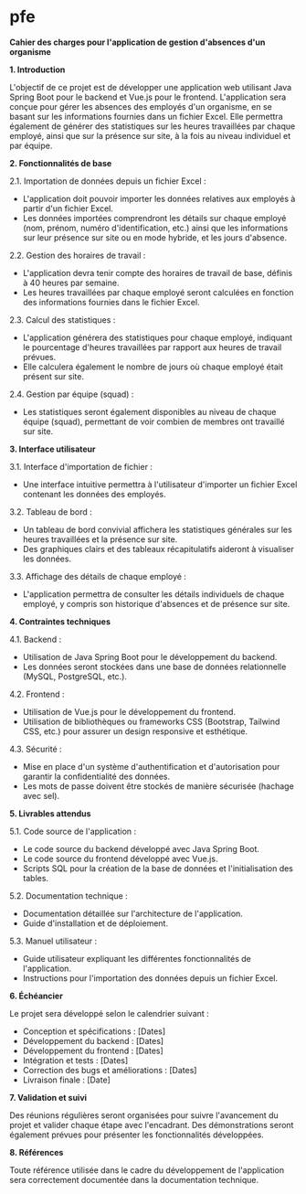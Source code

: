 # pfe

**Cahier des charges pour l'application de gestion d'absences d'un organisme**

**1. Introduction**

L'objectif de ce projet est de développer une application web utilisant Java Spring Boot pour le backend et Vue.js pour le frontend. L'application sera conçue pour gérer les absences des employés d'un organisme, en se basant sur les informations fournies dans un fichier Excel. Elle permettra également de générer des statistiques sur les heures travaillées par chaque employé, ainsi que sur la présence sur site, à la fois au niveau individuel et par équipe.

**2. Fonctionnalités de base**

2.1. Importation de données depuis un fichier Excel :
- L'application doit pouvoir importer les données relatives aux employés à partir d'un fichier Excel.
- Les données importées comprendront les détails sur chaque employé (nom, prénom, numéro d'identification, etc.) ainsi que les informations sur leur présence sur site ou en mode hybride, et les jours d'absence.

2.2. Gestion des horaires de travail :
- L'application devra tenir compte des horaires de travail de base, définis à 40 heures par semaine.
- Les heures travaillées par chaque employé seront calculées en fonction des informations fournies dans le fichier Excel.

2.3. Calcul des statistiques :
- L'application générera des statistiques pour chaque employé, indiquant le pourcentage d'heures travaillées par rapport aux heures de travail prévues.
- Elle calculera également le nombre de jours où chaque employé était présent sur site.

2.4. Gestion par équipe (squad) :
- Les statistiques seront également disponibles au niveau de chaque équipe (squad), permettant de voir combien de membres ont travaillé sur site.

**3. Interface utilisateur**

3.1. Interface d'importation de fichier :
- Une interface intuitive permettra à l'utilisateur d'importer un fichier Excel contenant les données des employés.

3.2. Tableau de bord :
- Un tableau de bord convivial affichera les statistiques générales sur les heures travaillées et la présence sur site.
- Des graphiques clairs et des tableaux récapitulatifs aideront à visualiser les données.

3.3. Affichage des détails de chaque employé :
- L'application permettra de consulter les détails individuels de chaque employé, y compris son historique d'absences et de présence sur site.

**4. Contraintes techniques**

4.1. Backend :
- Utilisation de Java Spring Boot pour le développement du backend.
- Les données seront stockées dans une base de données relationnelle (MySQL, PostgreSQL, etc.).

4.2. Frontend :
- Utilisation de Vue.js pour le développement du frontend.
- Utilisation de bibliothèques ou frameworks CSS (Bootstrap, Tailwind CSS, etc.) pour assurer un design responsive et esthétique.

4.3. Sécurité :
- Mise en place d'un système d'authentification et d'autorisation pour garantir la confidentialité des données.
- Les mots de passe doivent être stockés de manière sécurisée (hachage avec sel).

**5. Livrables attendus**

5.1. Code source de l'application :
- Le code source du backend développé avec Java Spring Boot.
- Le code source du frontend développé avec Vue.js.
- Scripts SQL pour la création de la base de données et l'initialisation des tables.

5.2. Documentation technique :
- Documentation détaillée sur l'architecture de l'application.
- Guide d'installation et de déploiement.

5.3. Manuel utilisateur :
- Guide utilisateur expliquant les différentes fonctionnalités de l'application.
- Instructions pour l'importation des données depuis un fichier Excel.

**6. Échéancier**

Le projet sera développé selon le calendrier suivant :

- Conception et spécifications : [Dates]
- Développement du backend : [Dates]
- Développement du frontend : [Dates]
- Intégration et tests : [Dates]
- Correction des bugs et améliorations : [Dates]
- Livraison finale : [Date]

**7. Validation et suivi**

Des réunions régulières seront organisées pour suivre l'avancement du projet et valider chaque étape avec l'encadrant. Des démonstrations seront également prévues pour présenter les fonctionnalités développées.

**8. Références**

Toute référence utilisée dans le cadre du développement de l'application sera correctement documentée dans la documentation technique.